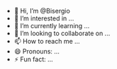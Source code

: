 - 👋 Hi, I’m @Bisergio
- 👀 I’m interested in ...
- 🌱 I’m currently learning ...
- 💞️ I’m looking to collaborate on ...
- 📫 How to reach me ...
- 😄 Pronouns: ...
- ⚡ Fun fact: ...

<!---
Bisergio/Bisergio is a ✨ special ✨ repository because its `README.md` (this file) appears on your GitHub profile.
You can click the Preview link to take a look at your changes.
--->
